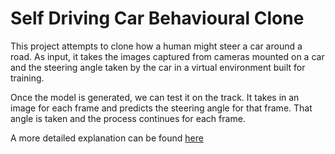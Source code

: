 # Self Driving Car Behavioural Clone

This project attempts to clone how a human might steer a car around a road.
As input, it takes the images captured from cameras mounted on a car and the steering angle taken by the car in a virtual environment built for training.

Once the model is generated, we can test it on the track. It takes in an image for each frame and predicts the steering angle for that frame. That angle is taken and the process continues for each frame.

A more detailed explanation can be found [here](https://github.com/aneesh-joshi/SelfDrivingCarBehaviouralClone/blob/master/writeup.md)
